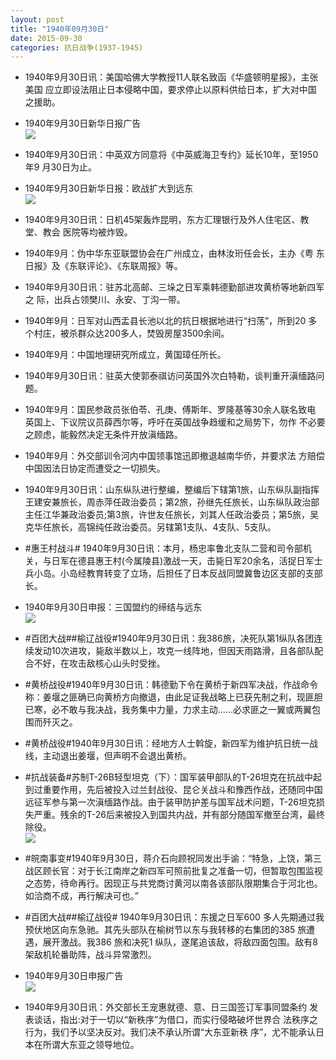 ```yaml
---
layout: post
title: "1940年09月30日"
date: 2015-09-30
categories: 抗日战争(1937-1945)
---
```


<meta name="referrer" content="no-referrer" />

- 1940年9月30日讯：美国哈佛大学教授11人联名致函《华盛顿明星报》，主张美国 应立即设法阻止日本侵略中国，要求停止以原料供给日本，扩大对中国 之援助。 

- 1940年9月30日新华日报广告 <br/><img src="https://ww1.sinaimg.cn/large/aca367d8jw1ewku7rw2btj206m0dwdgi.jpg" />

- 1940年9月30日讯：中英双方同意将《中英威海卫专约》延长10年，至1950年9 月30日为止。 

- 1940年9月30日新华日报：欧战扩大到远东 <br/><img src="https://ww1.sinaimg.cn/large/aca367d8jw1ewksggjwlvj210m0hq44h.jpg" />

- 1940年9月30日讯：日机45架轰炸昆明，东方汇理银行及外人住宅区、教堂、教会 医院等均被炸毁。 

- 1940年9月：伪中华东亚联盟协会在广州成立，由林汝珩任会长，主办《粤 东日报》及《东联评论》、《东联周报》等。 

- 1940年9月30日讯：驻苏北高邮、三垛之日军乘韩德勤部进攻黄桥等地新四军之 际，出兵占领樊川、永安、丁沟一带。 

- 1940年9月：日军对山西盂县长池以北的抗日根据地进行“扫荡”，所到20 多个村庄，被杀群众达200多人，焚毁房屋3500余间。 

- 1940年9月：中国地理研究所成立，黄国璋任所长。 

- 1940年9月30日讯：驻英大使郭泰祺访问英国外次白特勒，谈判重开滇缅路问题。 

- 1940年9月：国民参政员张伯苓、孔庚、傅斯年、罗隆基等30余人联名致电 英国上、下议院议员薛西尔等，呼吁在英国战争趋缓和之局势下，勿作 不必要之顾虑，能毅然决定无条件开放滇缅路。 

- 1940年9月：外交部训令河内中国领事馆迅即撤退越南华侨，并要求法 方赔偿中国因法日协定而遭受之一切损失。 

- 1940年9月30日讯：山东纵队进行整编，整编后下辖第1旅，山东纵队副指挥王建安兼旅长，周赤萍任政治委员；第2旅，孙继先任旅长，山东纵队政治部主任江华兼政治委员;第3旅，许世友任旅长，刘其人任政治委员；第5旅，吴克华任旅长，高锦纯任政治委员。另辖第1支队、4支队、5支队。 

- #惠王村战斗# 1940年9月30日讯：本月，杨忠率鲁北支队二营和司令部机关，与日军在德县惠王村(今属陵县)激战一天，击毙日军20余名，活捉日军士兵小岛。小岛经教育转变了立场，后担任了日本反战同盟冀鲁边区支部的支部长。 

- 1940年9月30日申报：三国盟约的缔结与远东 <br/><img src="https://ww3.sinaimg.cn/large/aca367d8jw1ewkcv2uy5zj20p40y5h6j.jpg" />

- #百团大战##榆辽战役#1940年9月30日讯：我386旅，决死队第1纵队各团连续发动10次进攻，毙敌半数以上，攻克一线阵地，但因天雨路滑，且各部队配合不好，在攻击敌核心山头时受挫。 

- #黄桥战役#1940年9月30日讯：韩德勤下令在黄桥于新四军决战，作战命令称：姜堰之匪确已向黄桥方向撤退，由此足证我战略上已获先制之利，现匪胆已寒，必不敢与我决战，我务集中力量，力求主动…...必求匪之一翼或两翼包围而歼灭之。 

- #黄桥战役#1940年9月30日讯：经地方人士斡旋，新四军为维护抗日统一战线，主动退出姜堰，但声明不会退出黄桥。 

- #抗战装备#苏制T-26B轻型坦克（下）：国军装甲部队的T-26坦克在抗战中起到过重要作用，先后被投入过兰封战役、昆仑关战斗和豫西作战，还随同中国远征军参与第一次滇缅路作战。由于装甲防护差与国军战术问题，T-26坦克损失严重。残余的T-26后来被投入到国共内战，并有部分随国军撤至台湾，最终除役。 <br/><img src="https://ww4.sinaimg.cn/large/aca367d8jw1ewk8yli8t7j20fa2nmx04.jpg" />

- #皖南事变#1940年9月30日，蒋介石向顾祝同发出手谕：“特急，上饶，第三战区顾长官：对于长江南岸之新四军可照前批复之准备一切，但暂取包围监视之态势，待命再行。因现正与共党商讨黄河以南各该部队限期集合于河北也。如洽商不成，再行解决可也。” 

- #百团大战##榆辽战役# 1940年9月30日讯：东援之日军600 多人先期通过我预伏地区向东急驰。其先头部队在榆树节以东与我转移的右集团的385 旅遭遇，展开激战。我386 旅和决死1 纵队，遂尾追该敌，将敌四面包围。敌有8 架敌机轮番助阵，战斗异常激烈。 

- 1940年9月30日申报广告 <br/><img src="https://ww3.sinaimg.cn/large/aca367d8jw1ewk46luwfxj208q0hiq57.jpg" />

- 1940年9月30日讯：外交部长王宠惠就德、意、日三国签订军事同盟条约 发表谈话，指出:对于一切以“新秩序”为借口，而实行侵略破坏世界合 法秩序之行为，我们予以坚决反对。我们决不承认所谓“大东亚新秩 序”，尤不能承认日本在所谓大东亚之领导地位。 

